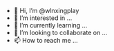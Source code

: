- 👋 Hi, I’m @wlnxingplay
- 👀 I’m interested in ...
- 🌱 I’m currently learning ...
- 💞️ I’m looking to collaborate on ...
- 📫 How to reach me ...

<!---
wlnxingplay/wlnxingplay is a ✨ special ✨ repository because its `README.md` (this file) appears on your GitHub profile.
You can click the Preview link to take a look at your changes.
--->
